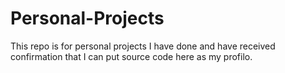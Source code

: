 # Personal-Projects
This repo is for personal projects I have done and have received confirmation that I can put source code here as my profilo.
